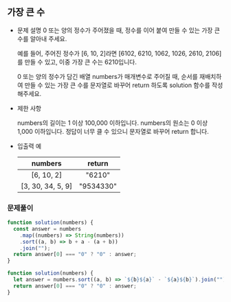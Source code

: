 ## 가장 큰 수

- 문제 설명
  0 또는 양의 정수가 주어졌을 때, 정수를 이어 붙여 만들 수 있는 가장 큰 수를 알아내 주세요.

  예를 들어, 주어진 정수가 [6, 10, 2]라면 [6102, 6210, 1062, 1026, 2610, 2106]를 만들 수 있고, 이중 가장 큰 수는 6210입니다.

  0 또는 양의 정수가 담긴 배열 numbers가 매개변수로 주어질 때, 순서를 재배치하여 만들 수 있는 가장 큰 수를 문자열로 바꾸어 return 하도록 solution 함수를 작성해주세요.

- 제한 사항

  numbers의 길이는 1 이상 100,000 이하입니다.
  numbers의 원소는 0 이상 1,000 이하입니다.
  정답이 너무 클 수 있으니 문자열로 바꾸어 return 합니다.

- 입출력 예

  |      numbers      |  return   |
  | :---------------: | :-------: |
  |    [6, 10, 2]     |  "6210"   |
  | [3, 30, 34, 5, 9] | "9534330" |

### 문제풀이

```jsx
function solution(numbers) {
  const answer = numbers
    .map((numbers) => String(numbers))
    .sort((a, b) => b + a - (a + b))
    .join("");
  return answer[0] === "0" ? "0" : answer;
}
```

```jsx
function solution(numbers) {
  let answer = numbers.sort((a, b) => `${b}${a}` - `${a}${b}`).join("");
  return answer[0] === "0" ? "0" : answer;
}
```
